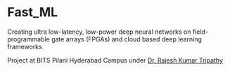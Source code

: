 # Fast_ML

Creating ultra low-latency, low-power deep neural networks on field-programmable gate arrays (FPGAs) and cloud based deep learning frameworks


Project at BITS Pilani Hyderabad Campus under [Dr. Rajesh Kumar Tripathy](https://scholar.google.com/citations?user=cvw_YK8AAAAJ&hl=en) 

